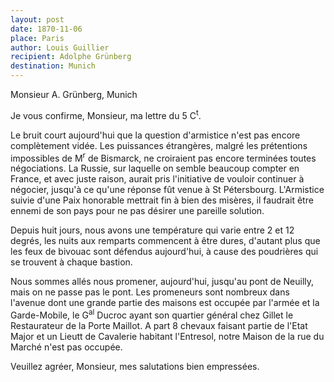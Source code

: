 ```yaml
---
layout: post
date: 1870-11-06
place: Paris
author: Louis Guillier
recipient: Adolphe Grünberg
destination: Munich
---
```


Monsieur A. Grünberg, Munich


Je vous confirme, Monsieur, ma lettre du 5 C<sup>t</sup>.

Le bruit court aujourd'hui que la question d'armistice n'est pas encore
complètement vidée. Les puissances étrangères, malgré les prétentions
impossibles de M<sup>r</sup> de Bismarck, ne croiraient pas encore terminées toutes
négociations. La Russie, sur laquelle on semble beaucoup compter en France, et
avec juste raison, aurait pris l'initiative de vouloir continuer à négocier,
jusqu'à ce qu'une réponse fût venue à St Pétersbourg. L'Armistice suivie d'une
Paix honorable mettrait fin à bien des misères, il faudrait être ennemi de son
pays pour ne pas désirer une pareille solution.

Depuis huit jours, nous avons une température qui varie entre 2 et 12 degrés,
les nuits aux remparts commencent à être dures, d'autant plus que les feux de
bivouac sont défendus aujourd'hui, à cause des poudrières qui se trouvent
à chaque bastion.

Nous sommes allés nous promener, aujourd'hui, jusqu'au pont de Neuilly, mais
on ne passe pas le pont. Les promeneurs sont nombreux dans l'avenue dont une
grande partie des maisons est occupée par l'armée et la Garde-Mobile,
le G<sup>al</sup> Ducroc ayant son quartier général chez Gillet le Restaurateur de la Porte
Maillot. A part 8 chevaux faisant partie de l'Etat Major et un Lieutt de
Cavalerie habitant l'Entresol, notre Maison de la rue du Marché n'est pas
occupée.

Veuillez agréer, Monsieur, mes salutations bien empressées.
